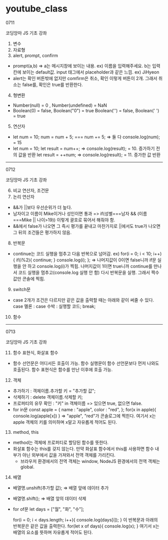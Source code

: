 # youtube_class

0711 

코딩앙마 JS 기초 강좌

1. 변수
2. 자료형
3. alert, prompt, confirm
  - prompt(a,b) => a는 메시지창에 보이는 내용. ex) 이름을 입력해주세요.
                   b는 입력칸에 보이는 default값. input 태그에서 placeholder과 같은 느낌. ex) JiHyeon
  - alert는 확인 버튼밖에 없지만 comfirm은 취소, 확인 이렇게 버튼이 2개. 그래서 취소는 false를, 확인은 true를 반환한다.
4. 형변환
  - Number(null) = 0 , Number(undefined) = NaN
  - Boolean(0) = false, Boolean("0") = true
     Boolean('') = false, Boolean(' ') = true
5. 연산자
  - let num = 10;
    num = num + 5; === num += 5; => 둘 다 console.log(num); = 15
  - let num = 10;
    let result = num++; => console.log(result); = 10. 증가하기 전의 값을 반환
    let result = ++num; => console.log(result); = 11. 증가한 값 반환
 
--------------------------------------------------------------------------------------------------------------------------

0712

코딩앙마 JS 기초 강좌

6. 비교 연산자, 조건문
7. 논리 연산자
  - &&가 ||보다 우선순위가 더 높다.
  - 남자이고 이름이 Mike이거나 성인이면 통과 => if(성별===남자 && (이름===Mike || 나이>19)) 이렇게 괄호로 묶어서 해줘야 함.
  - &&에서 false가 나오면 그 즉시 평가를 끝내고 마찬가지로 ||에서도 true가 나오면 그 뒤의 조건들은 평가하지 않음.
8. 반복문
  - continue는 코드 실행을 멈추고 다음 반복으로 넘어감.
    ex) for(i = 0; i < 10; i++){
        if(i%2){
          continue;
        }
        console.log(i);
    };
    => 나머지값이 0이면 false니까 if문 실행을 안 하고 console.log(i)가 찍힘. 
       나머지값이 1이면 true니까 continue를 만나서 코드 실행을 멈추고(console.log 실행 안 함) 다시 반복문을 실행.
       그래서 짝수값만 콘솔에 찍힘.
9. switch문
  - case 2개가 조건은 다르지만 같은 값을 출력할 때는 아래와 같이 써줄 수 있다.
    case 멜론 :
    case 수박 : 
    실행할 코드;
    break;
10. 함수

--------------------------------------------------------------------------------------------------------------------------

0713

코딩앙마 JS 기초 강좌

11. 함수 표현식, 화살표 함수
  - 함수 선언문은 어디서든 호출이 가능. 함수 실행문이 함수 선언문보다 먼저 나와도 호출된다.
    함수 표현식은 함수를 만난 이후에 호출 가능.
12. 객체
  - 추가하기 : 객체이름.추가할 키 = "추가할 값";
  - 삭제하기 : delete 객체이름.삭제할 키;
  - 프로퍼티의 유무 확인 : "키" in 객체이름 => 있으면 true, 없으면 false.
  - for in문 
    const apple = {
      name : "apple",
      color : "red",
    };
    for(x in apple){
      console.log(apple[x])
    }
    => "apple", "red"가 콘솔로그에 찍힌다.
       여기서 x는 apple 객체의 키를 의미하며 x말고 자유롭게 적어도 된다.
13. method, this
  - method는 객체에 프로퍼티로 할당된 함수를 뜻한다.
  - 화살표 함수는 this를 갖지 않는다. 만약 화살표 함수에서 this를 사용하면 함수 내부가 아닌 외부에서 값을 가져와서 전역 객체를 가리킨다.
    * 브라우저 환경에서의 전역 객체는 window, NodeJS 환경에서의 전역 객체는 global.
14. 배열
  - 배열명.unshift(추가할 값); => 배열 앞에 데이터 추가
  - 배열명.shift(); => 배열 앞의 데이터 삭제
  - for of문
    let days = ["월", "화", "수"];
    
    for(i = 0; i < days.length; i++){
      console.log(days[i]);
    }
    이 반복문과 아래의 반복문은 같은 값을 출력한다.
    for(let x of days){
      console.log(x);
    }
    여기서 x는 배열의 요소를 뜻하며 자유롭게 적어도 된다.

